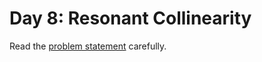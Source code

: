 # Day 8: Resonant Collinearity

Read the [problem statement](https://adventofcode.com/2024/day/6) carefully.
